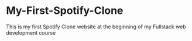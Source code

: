 # My-First-Spotify-Clone
This is my first Spotify Clone website at the beginning of my Fullstack web development course 

